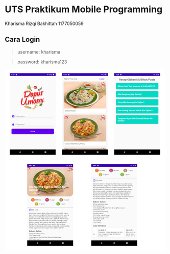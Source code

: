 # UTS Praktikum Mobile Programming

Kharisma Rizqi Bakhittah
1177050059

## Cara Login
> username: kharisma

> password: kharisma123

![App overview](https://github.com/kharismarizqii/resep-resep-an/blob/main/Screenshot_1606320988.png?raw=true)




